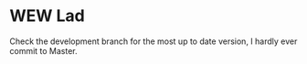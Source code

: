 # WEW Lad

Check the development branch for the most up to date version, I hardly ever commit to Master.
